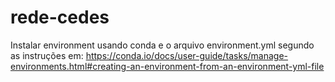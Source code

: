 # rede-cedes
Instalar environment usando conda e o arquivo environment.yml segundo as instruções em:
https://conda.io/docs/user-guide/tasks/manage-environments.html#creating-an-environment-from-an-environment-yml-file
